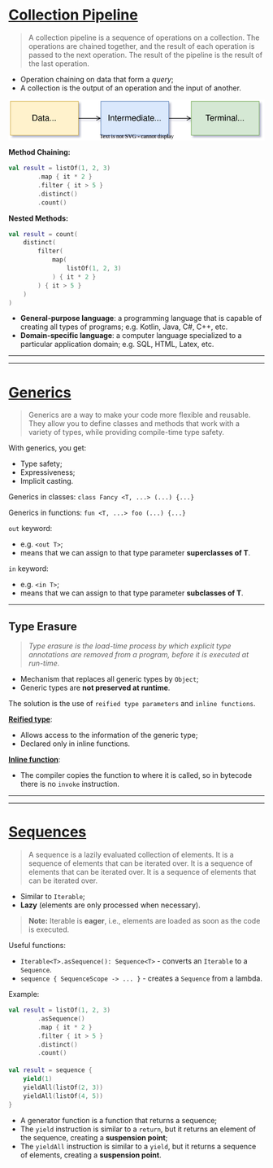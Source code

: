 # [Collection Pipeline](https://martinfowler.com/articles/collection-pipeline/)

> A collection pipeline is a sequence of operations on a collection. The operations are chained together, and the result of each operation is passed to the next operation. The result of the pipeline is the result of the last operation.

* Operation chaining on data that form a _query_;
* A collection is the output of an operation and the input of another.

<p align="center">
    <img src="./docs/lae-diagrams-CollectionPipeline.svg" alt="Collection Pipeline" align="center"/>
</p>

**Method Chaining:**

```kotlin
val result = listOf(1, 2, 3)
        .map { it * 2 }
        .filter { it > 5 }
        .distinct()
        .count()
```

**Nested Methods:**

```kotlin
val result = count(
    distinct(
        filter(
            map(
                listOf(1, 2, 3)
            ) { it * 2 }
        ) { it > 5 }
    )
)
```

* **General-purpose language**: a programming language that is capable of creating all types of programs; e.g. Kotlin, Java, C#, C++, etc.
* **Domain-specific language**:  a computer language specialized to a particular application domain; e.g. SQL, HTML, Latex, etc.

---
---

# [Generics](https://kotlinlang.org/docs/generics.html)

> Generics are a way to make your code more flexible and reusable. They allow you to define classes and methods that work with a variety of types, while providing compile-time type safety.

With generics, you get:

* Type safety;
* Expressiveness;
* Implicit casting.

Generics in classes: `class Fancy <T, ...> (...) {...}`

Generics in functions: `fun <T, ...> foo (...) {...}`


`out` keyword:

* e.g. `<out T>`;
* means that we can assign to that type parameter **superclasses of T**.

`in` keyword:

* e.g. `<in T>`;
* means that we can assign to that type parameter **subclasses of T**.

---

## Type Erasure

> _Type erasure is the load-time process by which explicit type annotations are removed from a program, before it is executed at run-time._

* Mechanism that replaces all generic types by `Object`;
* Generic types are **not preserved at runtime**.

The solution is the use of `reified type parameters` and `inline functions`.

[**Reified type**](https://kotlinlang.org/docs/inline-functions.html#reified-type-parameters):

* Allows access to the information of the generic type;
* Declared only in inline functions.

[**Inline function**](https://kotlinlang.org/docs/inline-functions.html):

* The compiler copies the function to where it is called, so in bytecode there is no `invoke` instruction.

---
---

# [Sequences](https://kotlinlang.org/docs/sequences.html)

> A sequence is a lazily evaluated collection of elements. It is a sequence of elements that can be iterated over. It is a sequence of elements that can be iterated over. It is a sequence of elements that can be iterated over.

* Similar to `Iterable`;
* **Lazy** (elements are only processed when necessary).

> **Note:** Iterable is **eager**, i.e., elements are loaded as soon as the code is executed.

Useful functions:

* `Iterable<T>.asSequence(): Sequence<T>` - converts an `Iterable` to a `Sequence`.
* `sequence { SequenceScope -> ... }` - creates a `Sequence` from a lambda.

Example:

```kotlin
val result = listOf(1, 2, 3)
        .asSequence()
        .map { it * 2 }
        .filter { it > 5 }
        .distinct()
        .count()

val result = sequence {
    yield(1)
    yieldAll(listOf(2, 3))
    yieldAll(listOf(4, 5))
}
```

* A generator function is a function that returns a sequence;
* The `yield` instruction is similar to a `return`, but it returns an element of the sequence, creating a **suspension point**;
* The `yieldAll` instruction is similar to a `yield`, but it returns a sequence of elements, creating a **suspension point**.